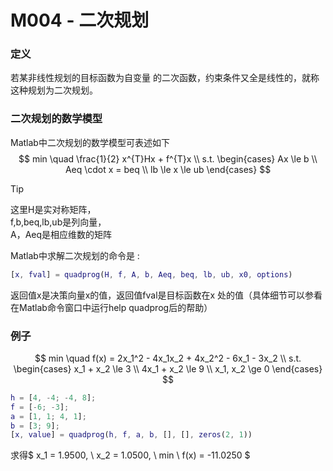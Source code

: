 # M004 - 二次规划

### 定义
若某非线性规划的目标函数为自变量 的二次函数，约束条件又全是线性的，就称这种规划为二次规划。

### 二次规划的数学模型
Matlab中二次规划的数学模型可表述如下
$$
min \quad \frac{1}{2} x^{T}Hx + f^{T}x \\
s.t.
\begin{cases}
Ax \le b \\
Aeq \cdot x = beq \\
lb \le x \le ub
\end{cases}
$$

> [!TIP]
这里H是实对称矩阵，  
f,b,beq,lb,ub是列向量，  
A，Aeq是相应维数的矩阵

Matlab中求解二次规划的命令是 :
```matlab
[x, fval] = quadprog(H, f, A, b, Aeq, beq, lb, ub, x0, options)
```
返回值x是决策向量x的值，返回值fval是目标函数在x 处的值（具体细节可以参看在Matlab命令窗口中运行help quadprog后的帮助）

### 例子
$$ min \quad f(x) = 2x_1^2 - 4x_1x_2 + 4x_2^2 - 6x_1 - 3x_2 \\
s.t.
\begin{cases}
x_1 + x_2 \le 3 \\
4x_1 + x_2 \le 9 \\
x_1, x_2 \ge 0 
\end{cases}
$$

```matlab
h = [4, -4; -4, 8];
f = [-6; -3];
a = [1, 1; 4, 1];
b = [3; 9];
[x, value] = quadprog(h, f, a, b, [], [], zeros(2, 1))
```
求得$ x_1 = 1.9500, \ x_2 = 1.0500, \ min \ f(x) = -11.0250 $